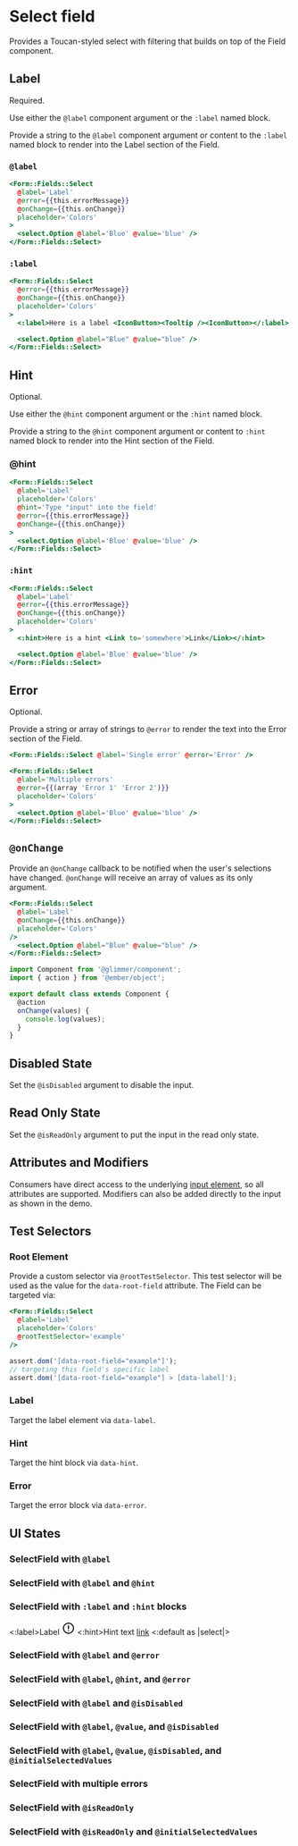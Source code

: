 # Select field

Provides a Toucan-styled select with filtering that builds on top of the Field component.

## Label

Required.

Use either the `@label` component argument or the `:label` named block.

Provide a string to the `@label` component argument or content to the `:label` named block to render into the Label section of the Field.

### `@label`

```hbs
<Form::Fields::Select
  @label='Label'
  @error={{this.errorMessage}}
  @onChange={{this.onChange}}
  placeholder='Colors'
>
  <select.Option @label='Blue' @value='blue' />
</Form::Fields::Select>
```

### `:label`

```hbs
<Form::Fields::Select
  @error={{this.errorMessage}}
  @onChange={{this.onChange}}
  placeholder='Colors'
>
  <:label>Here is a label <IconButton><Tooltip /><IconButton></:label>

  <select.Option @label="Blue" @value="blue" />
</Form::Fields::Select>
```

## Hint

Optional.

Use either the `@hint` component argument or the `:hint` named block.

Provide a string to the `@hint` component argument or content to `:hint` named block to render into the Hint section of the Field.

### @hint

```hbs
<Form::Fields::Select
  @label='Label'
  placeholder='Colors'
  @hint='Type "input" into the field'
  @error={{this.errorMessage}}
  @onChange={{this.onChange}}
>
  <select.Option @label='Blue' @value='blue' />
</Form::Fields::Select>
```

### `:hint`

```hbs
<Form::Fields::Select
  @label='Label'
  @error={{this.errorMessage}}
  @onChange={{this.onChange}}
  placeholder='Colors'
>
  <:hint>Here is a hint <Link to='somewhere'>Link</Link></:hint>

  <select.Option @label='Blue' @value='blue' />
</Form::Fields::Select>
```

## Error

Optional.

Provide a string or array of strings to `@error` to render the text into the Error section of the Field.

```hbs
<Form::Fields::Select @label='Single error' @error='Error' />
```

```hbs
<Form::Fields::Select
  @label='Multiple errors'
  @error={{(array 'Error 1' 'Error 2')}}
  placeholder='Colors'
>
  <select.Option @label='Blue' @value='blue' />
</Form::Fields::Select>
```

## `@onChange`

Provide an `@onChange` callback to be notified when the user's selections have changed.
`@onChange` will receive an array of values as its only argument.

```hbs
<Form::Fields::Select
  @label='Label'
  @onChange={{this.onChange}}
  placeholder='Colors'
/>
  <select.Option @label="Blue" @value="blue" />
</Form::Fields::Select>
```

```js
import Component from '@glimmer/component';
import { action } from '@ember/object';

export default class extends Component {
  @action
  onChange(values) {
    console.log(values);
  }
}
```

## Disabled State

Set the `@isDisabled` argument to disable the input.

## Read Only State

Set the `@isReadOnly` argument to put the input in the read only state.

## Attributes and Modifiers

Consumers have direct access to the underlying [input element](https://developer.mozilla.org/en-US/docs/Web/HTML/Element/input), so all attributes are supported.
Modifiers can also be added directly to the input as shown in the demo.

## Test Selectors

### Root Element

Provide a custom selector via `@rootTestSelector`.
This test selector will be used as the value for the `data-root-field` attribute.
The Field can be targeted via:

```hbs
<Form::Fields::Select
  @label='Label'
  placeholder='Colors'
  @rootTestSelector='example'
/>
```

```js
assert.dom('[data-root-field="example"]');
// targeting this field's specific label
assert.dom('[data-root-field="example"] > [data-label]');
```

### Label

Target the label element via `data-label`.

### Hint

Target the hint block via `data-hint`.

### Error

Target the error block via `data-error`.

## UI States

### SelectField with `@label`

<div class='mb-4 w-64'>
  <Form::Fields::Select @label='Label' placeholder='Colors' as |select|>
    <select.Option @label="Blue" @value="blue" />
    <select.Option @label="Green" @value="green" />
    <select.Option @label="Yellow" @value="yellow" />
  </Form::Fields::Select>
</div>

### SelectField with `@label` and `@hint`

<div class='mb-4 w-64'>
  <Form::Fields::Select
    @label='Label'
    @hint='With hint text'
    placeholder='Colors'
    as |select|
  >
    <select.Option @label="Blue" @value="blue" />
    <select.Option @label="Green" @value="green" />
    <select.Option @label="Yellow" @value="yellow" />
  </Form::Fields::Select>
</div>

### SelectField with `:label` and `:hint` blocks

<div class='mb-4 w-64'>
  <Form::Fields::Select @popoverClass="z-10" placeholder='Colors'>
    <:label>Label <svg class="inline w-4 h-4" xmlns="http://www.w3.org/2000/svg" width="24" height="24" stroke="currentColor" viewBox="0 0 24 24"><path d="M12 3a9 9 0 11-6.364 2.636A8.972 8.972 0 0112 3zm0 4.7v5.2m0 3.39v.01" fill="none" stroke-linecap="round" stroke-linejoin="round" stroke-width="2"></path></svg></:label>
    <:hint>Hint text <a href="https://www.crowdstrike.com/">link</a></:hint>
    <:default as |select|>
      <select.Option @label="Blue" @value="blue" />
      <select.Option @label="Green" @value="green" />
      <select.Option @label="Yellow" @value="yellow" />
    </:default>
  </Form::Fields::Select>
</div>

### SelectField with `@label` and `@error`

<div class='mb-4 w-64'>
  <Form::Fields::Select
    @label='Label'
    @error='With error text'
    placeholder='Colors'
    as |select|
  >
    <select.Option @label="Blue" @value="blue" />
    <select.Option @label="Green" @value="green" />
    <select.Option @label="Yellow" @value="yellow" />
  </Form::Fields::Select>
</div>

### SelectField with `@label`, `@hint`, and `@error`

<div class='mb-4 w-64'>
  <Form::Fields::Select
    @label='Label'
    @hint='With hint text'
    @error='With error text'
    placeholder='Colors'
    as |select|
  >
    <select.Option @label="Blue" @value="blue" />
    <select.Option @label="Green" @value="green" />
    <select.Option @label="Yellow" @value="yellow" />
  </Form::Fields::Select>
</div>

### SelectField with `@label` and `@isDisabled`

<div class='mb-4 w-64'>
  <Form::Fields::Select
    @label='Label' placeholder='Colors'
    @initialSelectedValues={{array "blue"}}
    @isDisabled={{true}}
    placeholder='Colors'
  as |select|>
    <select.Option @label="Blue" @value="blue" />
    <select.Option @label="Green" @value="green" />
    <select.Option @label="Yellow" @value="yellow" />
  </Form::Fields::Select>
</div>

### SelectField with `@label`, `@value`, and `@isDisabled`

<div class='mb-4 w-64'>
  <Form::Fields::Select
    @label='Label'
    @isDisabled={{true}}
    placeholder='Colors'
  as |select|>
    <select.Option @label="Blue" @value="blue" />
    <select.Option @label="Green" @value="green" />
    <select.Option @label="Yellow" @value="yellow" />
  </Form::Fields::Select>
</div>

### SelectField with `@label`, `@value`, `@isDisabled`, and `@initialSelectedValues`

<div class='mb-4 w-64'>
  <Form::Fields::Select
    @label='Label'
    @initialSelectedValues={{array "blue"}}
    @isDisabled={{true}}
    placeholder='Colors'
  as |select|>
    <select.Option @label="Blue" @value="blue" />
    <select.Option @label="Green" @value="green" />
    <select.Option @label="Yellow" @value="yellow" />
  </Form::Fields::Select>
</div>

### SelectField with multiple errors

<div class='mb-4 w-64'>
  <Form::Fields::Select
    @label='Label'
    placeholder='Colors'
    @error={{(array 'With error 1' 'With error 2' 'With error 3')}}
  as |select|>
    <select.Option @label="Blue" @value="blue" />
    <select.Option @label="Green" @value="green" />
    <select.Option @label="Yellow" @value="yellow" />
  </Form::Fields::Select>
</div>

### SelectField with `@isReadOnly`

<div class='mb-4 w-64'>
  <Form::Fields::Select
    @label='Label'
    placeholder='Colors'
    @isReadOnly={{true}}
  as |select|>
    <select.Option @label="Blue" @value="blue" />
    <select.Option @label="Green" @value="green" />
    <select.Option @label="Yellow" @value="yellow" />
  </Form::Fields::Select>
</div>

### SelectField with `@isReadOnly` and `@initialSelectedValues`

<div class='mb-4 w-64'>
  <Form::Fields::Select
    @label='Label'
    placeholder='Colors'
    @isReadOnly={{true}}
    @initialSelectedValues={{array "blue"}}
  as |select|>
    <select.Option @label="Blue" @value="blue" />
    <select.Option @label="Green" @value="green" />
    <select.Option @label="Yellow" @value="yellow" />
  </Form::Fields::Select>
</div>
